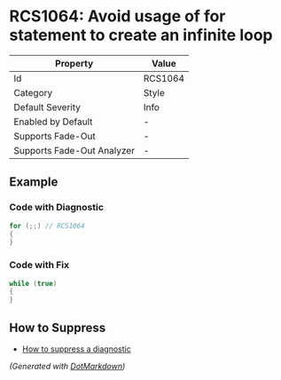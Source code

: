 # RCS1064: Avoid usage of for statement to create an infinite loop

| Property                    | Value   |
| --------------------------- | ------- |
| Id                          | RCS1064 |
| Category                    | Style   |
| Default Severity            | Info    |
| Enabled by Default          | \-      |
| Supports Fade\-Out          | \-      |
| Supports Fade\-Out Analyzer | \-      |

## Example

### Code with Diagnostic

```csharp
for (;;) // RCS1064
{
}
```

### Code with Fix

```csharp
while (true)
{
}
```

## How to Suppress

* [How to suppress a diagnostic](../HowToConfigureAnalyzers.md#how-to-suppress-a-diagnostic)

*\(Generated with [DotMarkdown](http://github.com/JosefPihrt/DotMarkdown)\)*
